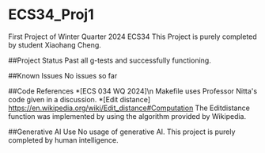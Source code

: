 # ECS34_Proj1
First Project of Winter Quarter 2024 ECS34
This Project is purely completed by student Xiaohang Cheng.

##Project Status
Past all g-tests and successfully functioning.

##Known Issues
No issues so far

##Code References
*[ECS 034 WQ 2024]\n
Makefile uses Professor Nitta's code given in a discussion. 
*[Edit distance]
https://en.wikipedia.org/wiki/Edit_distance#Computation
The Editdistance function was implemented by using the algorithm provided by Wikipedia. 

##Generative AI Use
No usage of generative AI. This project is purely completed by human intelligence.
